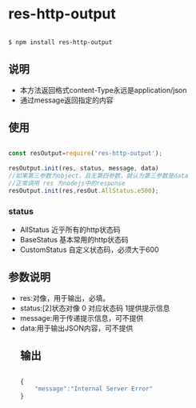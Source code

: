 # res-http-output

```bash

$ npm install res-http-output

```

## 说明

* 本方法返回格式content-Type永远是application/json
* 通过message返回指定的内容

## 使用

```js

const resOutput=require('res-http-output');
 
resOutput.init(res, status, message, data)
//如果第三参数为object，且无第四参数，就认为第三参数是data
//正常调用 res 为nodejs中的response
resOutput.init(res,resOut.AllStatus.e500);

```
### status
* AllStatus 近乎所有的http状态码
* BaseStatus 基本常用的http状态码
* CustomStatus 自定义状态码，必须大于600

## 参数说明
* res:<response>对像，用于输出，必填。
* status:<array>[2]状态对像 0 对应状态码  1提供提示信息 
* message:<string>用于传递提示信息，可不提供
* data:<object>用于输出JSON内容，可不提供

## 输出

```js

{
    "message":"Internal Server Error"
}

```
